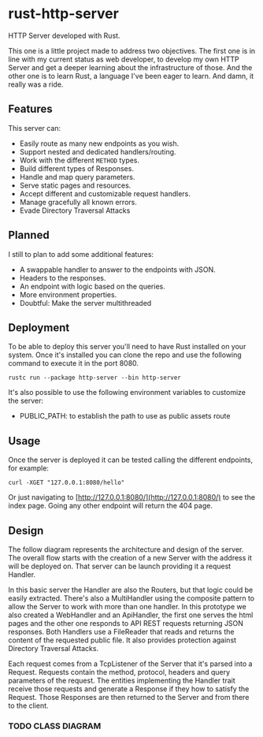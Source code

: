 # rust-http-server
HTTP Server developed with Rust.

This one is a little project made to address two objectives.
The first one is in line with my current status as web developer, to develop my own HTTP Server and 
get a deeper learning about the infrastructure of those.
And the other one is to learn Rust, a language I've been eager to learn. 
And damn, it really was a ride.

## Features

This server can:

* Easily route as many new endpoints as you wish.
* Support nested and dedicated handlers/routing.
* Work with the different `METHOD` types.
* Build different types of Responses.
* Handle and map query parameters.
* Serve static pages and resources.
* Accept different and customizable request handlers.
* Manage gracefully all known errors.
* Evade Directory Traversal Attacks

## Planned

I still to plan to add some additional features:

* A swappable handler to answer to the endpoints with JSON.
* Headers to the responses.
* An endpoint with logic based on the queries.
* More environment properties.
* Doubtful: Make the server multithreaded

## Deployment

To be able to deploy this server you'll need to have Rust installed on your system.
Once it's installed you can clone the repo and use the following command to execute it in the port 8080.

```shell
rustc run --package http-server --bin http-server
```

It's also possible to use the following environment variables to customize the server:

* PUBLIC_PATH: to establish the path to use as public assets route

## Usage

Once the server is deployed it can be tested calling the different endpoints, for example:

```shell
curl -XGET "127.0.0.1:8080/hello"
```

Or just navigating to [http://127.0.0.1:8080/](http://127.0.0.1:8080/) to see the index page.
Going any other endpoint will return the 404 page.

## Design

The follow diagram represents the architecture and design of the server.
The overall flow starts with the creation of a new Server with the address it will be deployed on.
That server can be launch providing it a request Handler.

In this basic server the Handler are also the Routers, but that logic could be easily extracted.
There's also a MultiHandler using the composite pattern to allow the Server to work with more than one handler.
In this prototype we also created a WebHandler and an ApiHandler, the first one serves the html pages
and the other one responds to API REST requests returning JSON responses.
Both Handlers use a FileReader that reads and returns the content of the requested public file.
It also provides protection against Directory Traversal Attacks.

Each request comes from a TcpListener of the Server that it's parsed into a Request.
Requests contain the method, protocol, headers and query parameters of the request.
The entities implementing the Handler trait receive those requests and generate a Response
if they how to satisfy the Request.
Those Responses are then returned to the Server and from there to the client.

### TODO CLASS DIAGRAM